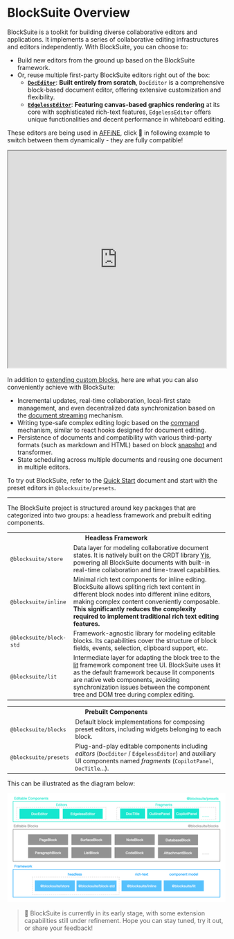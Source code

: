 # BlockSuite Overview

BlockSuite is a toolkit for building diverse collaborative editors and applications. It implements a series of collaborative editing infrastructures and editors independently. With BlockSuite, you can choose to:

- Build new editors from the ground up based on the BlockSuite framework.
- Or, reuse multiple first-party BlockSuite editors right out of the box:
  - [**`DocEditor`**](../presets/doc-editor): **Built entirely from scratch**, `DocEditor` is a comprehensive block-based document editor, offering extensive customization and flexibility.
  - [**`EdgelessEditor`**](../presets/edgeless-editor): **Featuring canvas-based graphics rendering** at its core with sophisticated rich-text features, `EdgelessEditor` offers unique functionalities and decent performance in whiteboard editing.

These editors are being used in [AFFiNE](https://github.com/toeverything/AFFiNE), click 🔁 in following example to switch between them dynamically - they are fully compatible!

<iframe src="https://try-blocksuite.vercel.app/starter/?init" width="100%" height="500"></iframe>

In addition to [extending custom blocks](./working-with-block-tree#defining-new-blocks), here are what you can also conveniently achieve with BlockSuite:

- Incremental updates, real-time collaboration, local-first state management, and even decentralized data synchronization based on the [document streaming](./data-synchronization#document-streaming) mechanism.
- Writing type-safe complex editing logic based on the [command](./command) mechanism, similar to react hooks designed for document editing.
- Persistence of documents and compatibility with various third-party formats (such as markdown and HTML) based on block [snapshot](./data-synchronization#snapshot-api) and transformer.
- State scheduling across multiple documents and reusing one document in multiple editors.

To try out BlockSuite, refer to the [Quick Start](./quick-start) document and start with the preset editors in `@blocksuite/presets`.

---

The BlockSuite project is structured around key packages that are categorized into two groups: a headless framework and prebuilt editing components.

<table>
  <tr>
    <th colspan="2">Headless Framework</th>
  </tr>
  <tr>
    <td><code>@blocksuite/store</code></td>
    <td>Data layer for modeling collaborative document states. It is natively built on the CRDT library <a href="https://github.com/yjs/yjs">Yjs</a>, powering all BlockSuite documents with built-in real-time collaboration and time-travel capabilities.</td>
  </tr>
  <tr>
    <td><code>@blocksuite/inline</code></td>
    <td>Minimal rich text components for inline editing. BlockSuite allows spliting rich text content in different block nodes into different inline editors, making complex content conveniently composable. <strong>This significantly reduces the complexity required to implement traditional rich text editing features.</strong></td>
  </tr>
  <tr>
    <td><code>@blocksuite/block-std</code></td>
    <td>Framework-agnostic library for modeling editable blocks. Its capabilities cover the structure of block fields, events, selection, clipboard support, etc.</td>
  </tr>
  <tr>
    <td><code>@blocksuite/lit</code></td>
    <td>Intermediate layer for adapting the block tree to the <a href="https://lit.dev/">lit</a> framework component tree UI. BlockSuite uses lit as the default framework because lit components are native web components, avoiding synchronization issues between the component tree and DOM tree during complex editing.</td>
  </tr>
</table>

<table>
  <tr>
    <th colspan="2">Prebuilt Components</th>
  </tr>
  <tr>
    <td><code>@blocksuite/blocks</code></td>
    <td>Default block implementations for composing preset editors, including widgets belonging to each block.</td>
  </tr>
  <tr>
    <td><code>@blocksuite/presets</code></td>
    <td>Plug-and-play editable components including <i>editors</i> (<code>DocEditor</code> / <code>EdgelessEditor</code>) and auxiliary UI components named <i>fragments</i> (<code>CopilotPanel</code>, <code>DocTitle</code>...).</td>
  </tr>
</table>

This can be illustrated as the diagram below:

![package-overview.png](../images/package-overview.png)

> 🚧 BlockSuite is currently in its early stage, with some extension capabilities still under refinement. Hope you can stay tuned, try it out, or share your feedback!
